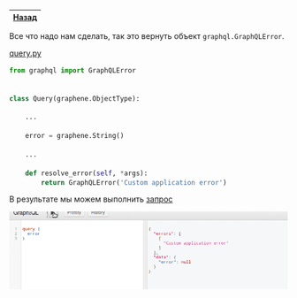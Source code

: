 [Назад](https://github.com/totaki/graphql-learn/blob/develop/articles/ru/episode-2/README.md#errors)|
-----|

Все что надо нам сделать, так это вернуть объект ```graphql.GraphQLError```.

[query.py](https://github.com/totaki/graphql-learn/blob/develop/src/backend/query.py)
```python
from graphql import GraphQLError


class Query(graphene.ObjectType):

    ...
    
    error = graphene.String()

    ...

    def resolve_error(self, *args):
        return GraphQLError('Custom application error')
```

В результате мы можем выполнить [запрос](https://github.com/totaki/graphql-learn/blob/develop/articles/ru/episode-2/errors/query.graphql)

![Errors](https://raw.githubusercontent.com/totaki/graphql-learn/develop/articles/ru/episode-2/errors/errors.gif)
